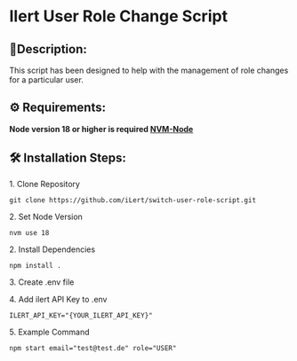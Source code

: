 # Ilert User Role Change Script

<h2>📄Description:</h2> 

This script has been designed to help with the management of role changes for a particular user. 


<h2> ⚙️ Requirements: </h2>

   **Node version 18 or higher is required [NVM-Node](https://github.com/nvm-sh/nvm)**
    

<h2>🛠️ Installation Steps:</h2>

<p>1. Clone Repository</p>

```
git clone https://github.com/iLert/switch-user-role-script.git
```

<p>2. Set Node Version</p>

```
nvm use 18
```

<p>2. Install Dependencies</p>

```
npm install .
```

<p>3. Create .env file</p>

<p>4. Add ilert API Key to .env</p>

```
ILERT_API_KEY="{YOUR_ILERT_API_KEY}"
```

<p>5. Example Command</p>

```
npm start email="test@test.de" role="USER"
```
